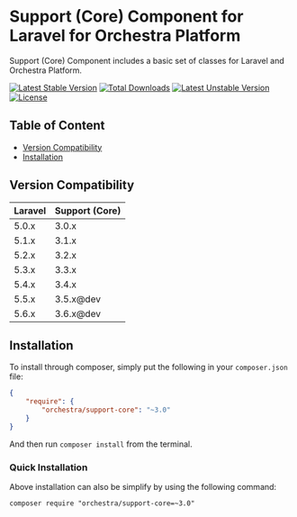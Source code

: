 Support (Core) Component for Laravel for Orchestra Platform
==============

Support (Core) Component includes a basic set of classes for Laravel and Orchestra Platform.

[![Latest Stable Version](https://poser.pugx.org/orchestra/support-core/version)](https://packagist.org/packages/orchestra/support-core)
[![Total Downloads](https://poser.pugx.org/orchestra/support-core/downloads)](https://packagist.org/packages/orchestra/support-core)
[![Latest Unstable Version](https://poser.pugx.org/orchestra/support-core/v/unstable)](//packagist.org/packages/orchestra/support-core)
[![License](https://poser.pugx.org/orchestra/support-core/license)](https://packagist.org/packages/orchestra/support-core)

## Table of Content

* [Version Compatibility](#version-compatibility)
* [Installation](#installation)

## Version Compatibility

Laravel    | Support (Core)
:----------|:----------
 5.0.x     | 3.0.x
 5.1.x     | 3.1.x
 5.2.x     | 3.2.x
 5.3.x     | 3.3.x
 5.4.x     | 3.4.x
 5.5.x     | 3.5.x@dev
 5.6.x     | 3.6.x@dev

## Installation

To install through composer, simply put the following in your `composer.json` file:

```json
{
    "require": {
        "orchestra/support-core": "~3.0"
    }
}
```

And then run `composer install` from the terminal.

### Quick Installation

Above installation can also be simplify by using the following command:

    composer require "orchestra/support-core=~3.0"
